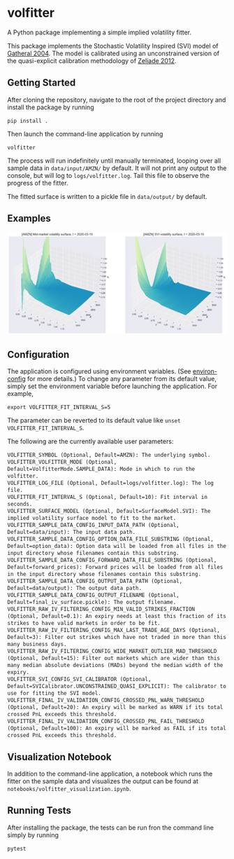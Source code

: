 # volfitter
A Python package implementing a simple implied volatility fitter.

This package implements the Stochastic Volatility Inspired (SVI) model of 
[Gatheral 2004](papers/gatheral2004.pdf). The model is calibrated using an unconstrained
version of the quasi-explicit calibration methodology of 
[Zeliade 2012](papers/zeliade2012.pdf).

## Getting Started

After cloning the repository, navigate to the root of the project directory and install
the package by running

```shell
pip install .
```

Then launch the command-line application by running

```shell
volfitter
```

The process will run indefinitely until manually terminated, looping over all sample
data in `data/input/AMZN/` by default. It will not print any output to the console, but will log
to `logs/volfitter.log`. Tail this file to observe the progress of the fitter.

The fitted surface is written to a pickle file in `data/output/` by default.

## Examples

![amzn_surface](img/amzn_surface.png)

## Configuration

The application is configured using environment variables. (See 
[environ-config](https://environ-config.readthedocs.io/en/stable/index.html) for more
details.) To change any parameter from its default value, simply set the environment
variable before launching the application. For example,

```shell
export VOLFITTER_FIT_INTERVAL_S=5
```

The parameter can be reverted to its default value like `unset VOLFITTER_FIT_INTERVAL_S`.

The following are the currently available user parameters:

```
VOLFITTER_SYMBOL (Optional, Default=AMZN): The underlying symbol.
VOLFITTER_VOLFITTER_MODE (Optional, Default=VolfitterMode.SAMPLE_DATA): Mode in which to run the volfitter.
VOLFITTER_LOG_FILE (Optional, Default=logs/volfitter.log): The log file.
VOLFITTER_FIT_INTERVAL_S (Optional, Default=10): Fit interval in seconds.
VOLFITTER_SURFACE_MODEL (Optional, Default=SurfaceModel.SVI): The implied volatility surface model to fit to the market.
VOLFITTER_SAMPLE_DATA_CONFIG_INPUT_DATA_PATH (Optional, Default=data/input): The input data path.
VOLFITTER_SAMPLE_DATA_CONFIG_OPTION_DATA_FILE_SUBSTRING (Optional, Default=option_data): Option data will be loaded from all files in the input directory whose filenames contain this substring.
VOLFITTER_SAMPLE_DATA_CONFIG_FORWARD_DATA_FILE_SUBSTRING (Optional, Default=forward_prices): Forward prices will be loaded from all files in the input directory whose filenames contain this substring.
VOLFITTER_SAMPLE_DATA_CONFIG_OUTPUT_DATA_PATH (Optional, Default=data/output): The output data path.
VOLFITTER_SAMPLE_DATA_CONFIG_OUTPUT_FILENAME (Optional, Default=final_iv_surface.pickle): The output filename.
VOLFITTER_RAW_IV_FILTERING_CONFIG_MIN_VALID_STRIKES_FRACTION (Optional, Default=0.1): An expiry needs at least this fraction of its strikes to have valid markets in order to be fit.
VOLFITTER_RAW_IV_FILTERING_CONFIG_MAX_LAST_TRADE_AGE_DAYS (Optional, Default=3): Filter out strikes which have not traded in more than this many business days.
VOLFITTER_RAW_IV_FILTERING_CONFIG_WIDE_MARKET_OUTLIER_MAD_THRESHOLD (Optional, Default=15): Filter out markets which are wider than this many median absolute deviations (MADs) beyond the median width of the expiry.
VOLFITTER_SVI_CONFIG_SVI_CALIBRATOR (Optional, Default=SVICalibrator.UNCONSTRAINED_QUASI_EXPLICIT): The calibrator to use for fitting the SVI model.
VOLFITTER_FINAL_IV_VALIDATION_CONFIG_CROSSED_PNL_WARN_THRESHOLD (Optional, Default=20): An expiry will be marked as WARN if its total crossed PnL exceeds this threshold.
VOLFITTER_FINAL_IV_VALIDATION_CONFIG_CROSSED_PNL_FAIL_THRESHOLD (Optional, Default=100): An expiry will be marked as FAIL if its total crossed PnL exceeds this threshold.
```

## Visualization Notebook

In addition to the command-line application, a notebook which runs the fitter on the
sample data and visualizes the output can be found at 
`notebooks/volfitter_visualization.ipynb`.

## Running Tests

After installing the package, the tests can be run fron the command line simply by
running

```shell
pytest
```